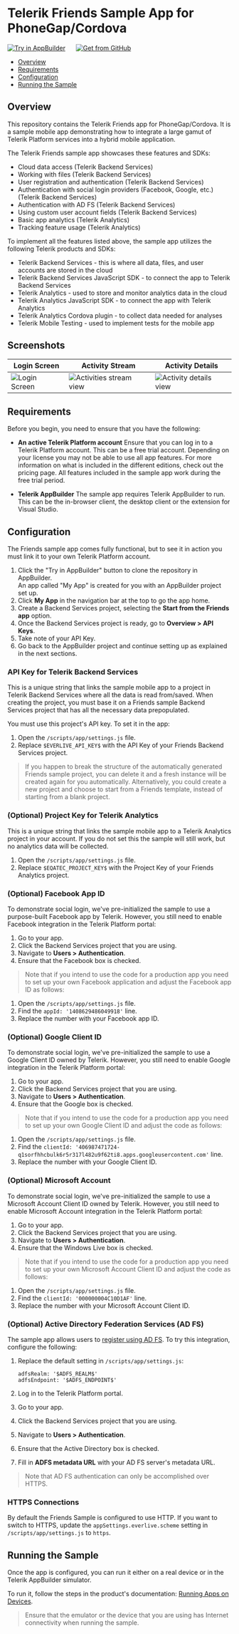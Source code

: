 
# Telerik Friends Sample App for PhoneGap/Cordova

<a href="https://platform.telerik.com/#appbuilder/clone/https://github.com/telerik/platform-friends-hybrid" target="_blank"><img src="http://docs.telerik.com/platform/appbuilder/sample-apps/images/try-in-appbuilder.png" alt="Try in AppBuilder" title="Try in Telerik Platform" /></a> <a href="https://github.com/telerik/platform-friends-hybrid" target="_blank"><img style="padding-left:20px" src="http://docs.telerik.com/platform/appbuilder/sample-apps/images/get-github.png" alt="Get from GitHub" title="Get from GitHub"></a>

* [Overview](#overview)
* [Requirements](#requirements)
* [Configuration](#configuration)
* [Running the Sample](#running-the-sample)

## Overview

This repository contains the Telerik Friends app for PhoneGap/Cordova. It is a sample mobile app demonstrating how to integrate a large gamut of Telerik Platform services into a hybrid mobile application.

The Telerik Friends sample app showcases these features and SDKs:

- Cloud data access (Telerik Backend Services)
- Working with files (Telerik Backend Services)
- User registration and authentication (Telerik Backend Services)
- Authentication with social login providers (Facebook, Google, etc.) (Telerik Backend Services)
- Authentication with AD FS (Telerik Backend Services)
- Using custom user account fields (Telerik Backend Services)
- Basic app analytics (Telerik Analytics)
- Tracking feature usage (Telerik Analytics)

To implement all the features listed above, the sample app utilizes the following Telerik products and SDKs:

- Telerik Backend Services - this is where all data, files, and user accounts are stored in the cloud
- Telerik Backend Services JavaScript SDK - to connect the app to Telerik Backend Services
- Telerik Analytics - used to store and monitor analytics data in the cloud
- Telerik Analytics JavaScript SDK - to connect the app with Telerik Analytics
- Telerik Analytics Cordova plugin - to collect data needed for analyses
- Telerik Mobile Testing - used to implement tests for the mobile app

## Screenshots

Login Screen|Activity Stream|Activity Details
---|---|---
![Login Screen](https://raw.githubusercontent.com/telerik/platform-friends-hybrid/master/screenshots/ios-login-screen.png)|![Activities stream view](https://raw.githubusercontent.com/telerik/platform-friends-hybrid/master/screenshots/ios-activities-stream.png)|![Activity details view](https://raw.githubusercontent.com/telerik/platform-friends-hybrid/master/screenshots/ios-activitiy-details.png)

## Requirements

Before you begin, you need to ensure that you have the following:

- **An active Telerik Platform account**
Ensure that you can log in to a Telerik Platform account. This can be a free trial account. Depending on your license you may not be able to use all app features. For more information on what is included in the different editions, check out the pricing page. All features included in the sample app work during the free trial period.

- **Telerik AppBuilder** The sample app requires Telerik AppBuilder to run. This can be the in-browser client, the desktop client or the extension for Visual Studio.

## Configuration

The Friends sample app comes fully functional, but to see it in action you must link it to your own Telerik Platform account.

1. Click the "Try in AppBuilder" button to clone the repository in AppBuilder.<br>
	An app called "My App" is created for you with an AppBuilder project set up.
2. Click **My App** in the navigation bar at the top to go the app home.
3. Create a Backend Services project, selecting the **Start from the Friends app** option.
4. Once the Backend Services project is ready, go to **Overview > API Keys**.
5. Take note of your API Key.
6. Go back to the AppBuilder project and continue setting up as explained in the next sections.

### API Key for Telerik Backend Services

This is a unique string that links the sample mobile app to a project in Telerik Backend Services where all the data is read from/saved. When creating the project, you must base it on a Friends sample Backend Services project that has all the necessary data prepopulated.

You must use this project's API key. To set it in the app:

1. Open the `/scripts/app/settings.js` file.
2. Replace `$EVERLIVE_API_KEY$` with the API Key of your Friends Backend Services project.

> If you happen to break the structure of the automatically generated Friends sample project, you can delete it and a fresh instance will be created again for you automatically. Alternatively, you could create a new project and choose to start from a Friends template, instead of starting from a blank project.

### (Optional) Project Key for Telerik Analytics

This is a unique string that links the sample mobile app to a Telerik Analytics project in your account. If you do not set this the sample will still work, but no analytics data will be collected.
	
1. Open the `/scripts/app/settings.js` file.
2. Replace `$EQATEC_PROJECT_KEY$` with the Project Key of your Friends Analytics project.

### (Optional) Facebook App ID
To demonstrate social login, we've pre-initialized the sample to use a purpose-built Facebook app by Telerik. However, you still need to enable Facebook integration in the Telerik Platform portal:

1. Go to your app.
2. Click the Backend Services project that you are using.
3. Navigate to **Users > Authentication**.
4. Ensure that the Facebook box is checked.

> Note that if you intend to use the code for a production app you need to set up your own Facebook application and adjust the Facebook app ID as follows:
	
1. Open the `/scripts/app/settings.js` file.
2. Find the `appId: '1408629486049918'` line.
3. Replace the number with your Facebook app ID.

### (Optional) Google Client ID

To demonstrate social login, we've pre-initialized the sample to use a Google Client ID owned by Telerik. However, you still need to enable Google integration in the Telerik Platform portal:

1. Go to your app.
2. Click the Backend Services project that you are using.
3. Navigate to **Users > Authentication**.
4. Ensure that the Google box is checked.

> Note that if you intend to use the code for a production app you need to set up your own Google Client ID and adjust the code as follows:

1. Open the `/scripts/app/settings.js` file.
2. Find the `clientId: '406987471724-q1sorfhhcbulk6r5r317l482u9f62ti8.apps.googleusercontent.com'` line.
3. Replace the number with your Google Client ID.
	
### (Optional) Microsoft Account

To demonstrate social login, we've pre-initialized the sample to use a  Microsoft Account Client ID owned by Telerik. However, you still need to enable Microsoft Account integration in the Telerik Platform portal:

1. Go to your app.
2. Click the Backend Services project that you are using.
3. Navigate to **Users > Authentication**.
4. Ensure that the Windows Live box is checked.

> Note that if you intend to use the code for a production app you need to set up your own Microsoft Account Client ID and adjust the code as follows:

1. Open the `/scripts/app/settings.js` file.
2. Find the `clientId: '000000004C10D1AF'` line.
3. Replace the number with your Microsoft Account Client ID.
	
### (Optional) Active Directory Federation Services (AD FS)

The sample app allows users to [register using AD FS](http://docs.telerik.com/platform/backend-services/javascript/users/adfs-login/introduction). To try this integration, configure the following:

1. Replace the default setting in `/scripts/app/settings.js`:

	```
	adfsRealm: '$ADFS_REALM$'
	adfsEndpoint: '$ADFS_ENDPOINT$'
	```
2. Log in to the Telerik Platform portal.
3. Go to your app.
4. Click the Backend Services project that you are using.
5. Navigate to **Users > Authentication**.
6. Ensure that the Active Directory box is checked.
7. Fill in **ADFS metadata URL** with your AD FS server's metadata URL.

> Note that AD FS authentication can only be accomplished over HTTPS.

### HTTPS Connections

By default the Friends Sample is configured to use HTTP. If you want to switch to HTTPS, update the `appSettings.everlive.scheme` setting in  `/scripts/app/settings.js` to `https`.

## Running the Sample

Once the app is configured, you can run it either on a real device or in the Telerik AppBuilder simulator.

To run it, follow the steps in the product's documentation: [Running Apps on Devices](http://docs.telerik.com/platform/appbuilder/testing-your-app/running-on-devices/working-with-devices).

> Ensure that the emulator or the device that you are using has Internet connectivity when running the sample.

